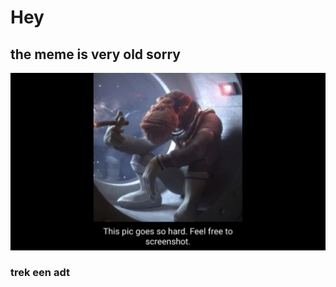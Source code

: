 # Hey
## the meme is very old sorry
![free screenshot](cover5.png "Logo Title Text 1")
### trek een adt
